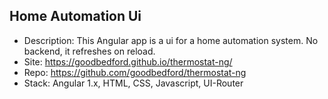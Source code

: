 ## Home Automation Ui
- Description: This Angular app is a ui for a home automation system. No backend, it refreshes on reload.
- Site: https://goodbedford.github.io/thermostat-ng/
- Repo: https://github.com/goodbedford/thermostat-ng
- Stack: Angular 1.x, HTML, CSS, Javascript, UI-Router
